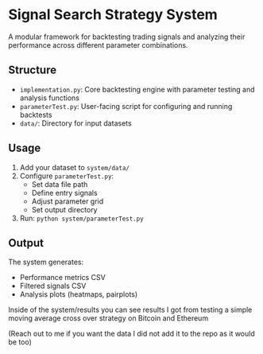 # Signal Search Strategy System

A modular framework for backtesting trading signals and analyzing their performance across different parameter combinations.

## Structure

-   `implementation.py`: Core backtesting engine with parameter testing and analysis functions
-   `parameterTest.py`: User-facing script for configuring and running backtests
-   `data/`: Directory for input datasets

## Usage

1. Add your dataset to `system/data/`
2. Configure `parameterTest.py`:
   - Set data file path
   - Define entry signals
   - Adjust parameter grid
   - Set output directory
3. Run: `python system/parameterTest.py`

## Output

The system generates:
- Performance metrics CSV
- Filtered signals CSV
- Analysis plots (heatmaps, pairplots) 


Inside of the system/results you can see results I got from testing a simple moving average cross over strategy on Bitcoin and Ethereum 



(Reach out to me if you want the data I did not add it to the repo as it would be too)